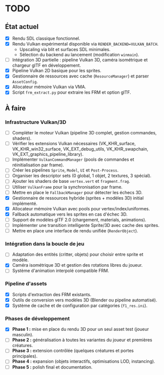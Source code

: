 # TODO

## État actuel

- [x] Rendu SDL classique fonctionnel.
- [x] Rendu Vulkan expérimental disponible via `RENDER_BACKEND=VULKAN_BATCH`.
  - Upscaling via blit et surfaces SDL minimales.
  - Sélection du backend au lancement (modification `winmain`).
- [ ] Intégration 3D partielle : pipeline Vulkan 3D, caméra isométrique et chargeur glTF en développement.
- [x] Pipeline Vulkan 2D basique pour les sprites.
- [x] Gestionnaire de ressources avec cache (`ResourceManager`) et parser `AssetConfig`.
- [x] Allocateur mémoire Vulkan via VMA.
- [x] Script `frm_extract.py` pour extraire les FRM et option glTF.

## À faire

### Infrastructure Vulkan/3D
- [ ] Compléter le moteur Vulkan (pipeline 3D complet, gestion commandes, shaders).
- [ ] Vérifier les extensions Vulkan nécessaires (VK_KHR_surface, VK_KHR_win32_surface, VK_EXT_debug_utils, VK_KHR_swapchain, VK_EXT_graphics_pipeline_library).
- [ ] Implémenter `VulkanCommandManager` (pools de commandes et réinitialisation par frame).
- [ ] Créer les pipelines `Sprite`, `Model`, `UI` et `Post-Process`.
- [ ] Organiser les descriptor sets (0 global, 1 objet, 2 textures, 3 spécial).
- [ ] Ajouter les shaders de base `vertex.vert` et `fragment.frag`.
- [ ] Utiliser `VulkanFrame` pour la synchronisation par frame.
- [ ] Mettre en place le `FallbackManager` pour détecter les échecs 3D.
- [x] Gestionnaire de ressources hybride (sprites + modèles 3D) initial implémenté.
- [x] Allocateur mémoire Vulkan avec pools pour vertex/index/uniformes.
- [x] Fallback automatique vers les sprites en cas d'échec 3D.
- [ ] Support de modèles glTF 2.0 (chargement, materials, animations).
- [ ] Implémenter une transition intelligente Sprite/3D avec cache des sprites.
- [ ] Mettre en place une interface de rendu unifiée (`RenderObject`).

### Intégration dans la boucle de jeu
- [ ] Adaptation des entités (critter, objets) pour choisir entre sprite et modèle.
- [x] Caméra isométrique 3D et gestion des rotations libres du joueur.
- [ ] Système d'animation interpolé compatible FRM.

### Pipeline d'assets
- [x] Scripts d'extraction des FRM existants.
- [x] Outils de conversion vers modèles 3D (Blender ou pipeline automatisé).
- [x] Système de cache et de configuration par catégories (`f1_res.ini`).

### Phases de développement
- [x] **Phase 1 :** mise en place du rendu 3D pour un seul asset test (joueur masculin).
- [ ] **Phase 2 :** généralisation à toutes les variantes du joueur et premières créatures.
- [ ] **Phase 3 :** extension contrôlée (quelques créatures et portes principales).
- [ ] **Phase 4 :** expansion (objets interactifs, optimisations LOD, instancing).
- [ ] **Phase 5 :** polish final et documentation.
